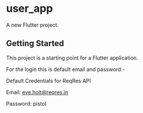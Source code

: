 # user_app

A new Flutter project.

## Getting Started

This project is a starting point for a Flutter application.


 For the login this is default email and password:-
 
Default Credentials for ReqRes API

Email: eve.holt@reqres.in

Password: pistol
